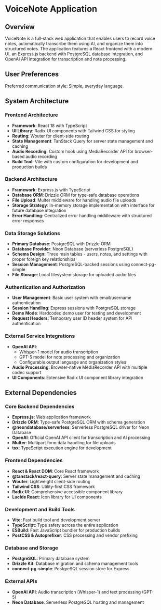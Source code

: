 # VoiceNote Application

## Overview

VoiceNote is a full-stack web application that enables users to record voice notes, automatically transcribe them using AI, and organize them into structured notes. The application features a React frontend with a modern UI, an Express.js backend with PostgreSQL database integration, and OpenAI API integration for transcription and note processing.

## User Preferences

Preferred communication style: Simple, everyday language.

## System Architecture

### Frontend Architecture
- **Framework**: React 18 with TypeScript
- **UI Library**: Radix UI components with Tailwind CSS for styling
- **Routing**: Wouter for client-side routing
- **State Management**: TanStack Query for server state management and caching
- **Audio Recording**: Custom hook using MediaRecorder API for browser-based audio recording
- **Build Tool**: Vite with custom configuration for development and production builds

### Backend Architecture
- **Framework**: Express.js with TypeScript
- **Database ORM**: Drizzle ORM for type-safe database operations
- **File Upload**: Multer middleware for handling audio file uploads
- **Storage Strategy**: In-memory storage implementation with interface for future database integration
- **Error Handling**: Centralized error handling middleware with structured error responses

### Data Storage Solutions
- **Primary Database**: PostgreSQL with Drizzle ORM
- **Database Provider**: Neon Database (serverless PostgreSQL)
- **Schema Design**: Three main tables - users, notes, and settings with proper foreign key relationships
- **Session Management**: PostgreSQL-backed sessions using connect-pg-simple
- **File Storage**: Local filesystem storage for uploaded audio files

### Authentication and Authorization
- **User Management**: Basic user system with email/username authentication
- **Session Handling**: Express sessions with PostgreSQL storage
- **Demo Mode**: Hardcoded demo user for testing and development
- **Request Headers**: Temporary user ID header system for API authentication

### External Service Integrations
- **OpenAI API**: 
  - Whisper-1 model for audio transcription
  - GPT-5 model for note processing and organization
  - Configurable output language and organization styles
- **Audio Processing**: Browser-native MediaRecorder API with multiple codec support
- **UI Components**: Extensive Radix UI component library integration

## External Dependencies

### Core Backend Dependencies
- **Express.js**: Web application framework
- **Drizzle ORM**: Type-safe PostgreSQL ORM with schema generation
- **@neondatabase/serverless**: Serverless PostgreSQL driver for Neon Database
- **OpenAI**: Official OpenAI API client for transcription and AI processing
- **Multer**: Multipart form data handling for file uploads
- **tsx**: TypeScript execution engine for development

### Frontend Dependencies
- **React & React DOM**: Core React framework
- **@tanstack/react-query**: Server state management and caching
- **Wouter**: Lightweight client-side routing
- **Tailwind CSS**: Utility-first CSS framework
- **Radix UI**: Comprehensive accessible component library
- **Lucide React**: Icon library for UI components

### Development and Build Tools
- **Vite**: Fast build tool and development server
- **TypeScript**: Type safety across the entire application
- **ESBuild**: Fast JavaScript bundler for production builds
- **PostCSS & Autoprefixer**: CSS processing and vendor prefixing

### Database and Storage
- **PostgreSQL**: Primary database system
- **Drizzle Kit**: Database migration and schema management tools
- **connect-pg-simple**: PostgreSQL session store for Express

### External APIs
- **OpenAI API**: Audio transcription (Whisper-1) and text processing (GPT-5)
- **Neon Database**: Serverless PostgreSQL hosting and management